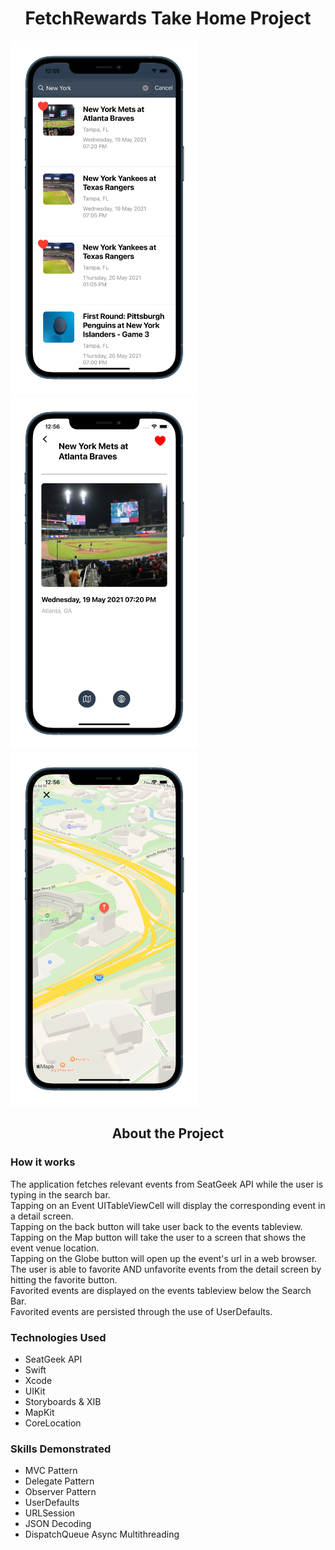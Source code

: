 <h1 align="center">FetchRewards Take Home Project</h1>

<div width=1000>
<p float="left">
  <img src="https://github.com/JamesSedlacek/FetchRewards/blob/main/Images/search_iphone12promaxpacificblue_portrait.png" width="300" height="566">
  <img src="https://github.com/JamesSedlacek/FetchRewards/blob/main/Images/show_iphone12promaxpacificblue_portrait.png" width="300" height="566">
  <img src="https://github.com/JamesSedlacek/FetchRewards/blob/main/Images/map_iphone12promaxpacificblue_portrait.png" width="300" height="566">
</p>
  </div>

<p>
  <h2 align="center">About the Project</h2>
  
  <h3>How it works</h3>
  The application fetches relevant events from SeatGeek API while the user is typing in the search bar.<br>
  Tapping on an Event UITableViewCell will display the corresponding event in a detail screen.<br> 
  Tapping on the back button will take user back to the events tableview.<br>
  Tapping on the Map button will take the user to a screen that shows the event venue location.<br>
  Tapping on the Globe button will open up the event's url in a web browser.<br>
  The user is able to favorite AND unfavorite events from the detail screen by hitting the favorite button.<br>
  Favorited events are displayed on the events tableview below the Search Bar.<br>
  Favorited events are persisted through the use of UserDefaults.<br>
  
  <h3>Technologies Used</h3>
  <ul>
    <li>SeatGeek API</li>
    <li>Swift</li>
    <li>Xcode</li>
    <li>UIKit</li>
    <li>Storyboards & XIB</li>
    <li>MapKit</li>
    <li>CoreLocation</li>
  </ul>
  
  <h3>Skills Demonstrated</h3>
  <ul>
    <li>MVC Pattern</li>
    <li>Delegate Pattern</li>
    <li>Observer Pattern</li>
    <li>UserDefaults</li>
    <li>URLSession</li>
    <li>JSON Decoding</li>
    <li>DispatchQueue Async Multithreading</li>
  </ul>
</p>



